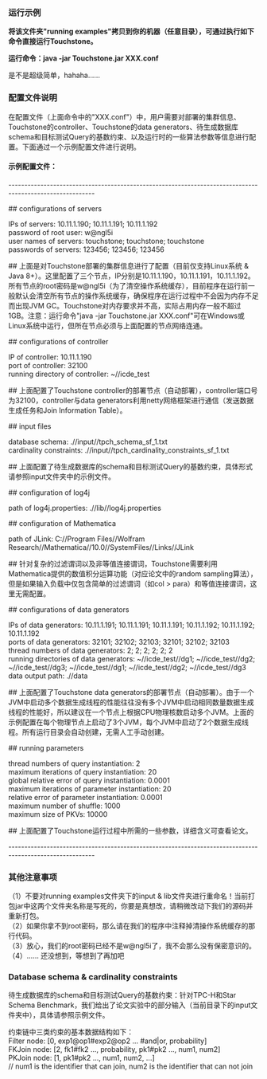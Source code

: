 
### 运行示例

**将该文件夹"running examples"拷贝到你的机器（任意目录），可通过执行如下命令直接运行Touchstone。**

**运行命令：java -jar Touchstone.jar XXX.conf**

是不是超级简单，hahaha......


### 配置文件说明

在配置文件（上面命令中的"XXX.conf"）中，用户需要对部署的集群信息、Touchstone的controller、Touchstone的data generators、待生成数据库schema和目标测试Query的基数约束、以及运行时的一些算法参数等信息进行配置。下面通过一个示例配置文件进行说明。

#### 示例配置文件：

\-\-\-\-\-\-\-\-\-\-\-\-\-\-\-\-\-\-\-\-\-\-\-\-\-\-\-\-\-\-\-\-\-\-\-\-\-\-\-\-\-\-\-\-\-\-\-\-\-\-\-\-\-\-\-\-\-\-\-\-\-\-\-\-\-\-\-\-\-\-\-\-\-\-\-\-\-\-\-\-\-\-\-\-\-\-\-\-\-\-\-\-\-\-\-\-\-\-\-\-\-\-\-\-\-

\#\# configurations of servers

IPs of servers: 10.11.1.190; 10.11.1.191; 10.11.1.192  
password of root user: w@ngl5i  
user names of servers: touchstone; touchstone; touchstone  
passwords of servers: 123456; 123456; 123456  

\#\# 上面是对Touchstone部署的集群信息进行了配置（目前仅支持Linux系统 & Java 8+）。这里配置了三个节点，IP分别是10.11.1.190，10.11.1.191，10.11.1.192。所有节点的root密码是w@ngl5i（为了清空操作系统缓存），目前程序在运行前一般默认会清空所有节点的操作系统缓存，确保程序在运行过程中不会因为内存不足而出现JVM GC。Touchstone对内存要求并不高，实际占用内存一般不超过1GB。注意：运行命令"java -jar Touchstone.jar XXX.conf"可在Windows或Linux系统中运行，但所在节点必须与上面配置的节点网络连通。

\#\# configurations of controller

IP of controller: 10.11.1.190  
port of controller: 32100  
running directory of controller: ~//icde_test  

\#\# 上面配置了Touchstone controller的部署节点（自动部署），controller端口号为32100，controller与data generators利用netty网络框架进行通信（发送数据生成任务和Join Information Table）。

\#\# input files

database schema: .//input//tpch_schema_sf_1.txt  
cardinality constraints: .//input//tpch_cardinality_constraints_sf_1.txt  

\#\# 上面配置了待生成数据库的schema和目标测试Query的基数约束，具体形式请参照input文件夹中的示例文件。

\#\# configuration of log4j

path of log4j.properties: .//lib//log4j.properties  

\#\# configuration of Mathematica

path of JLink: C://Program Files//Wolfram Research//Mathematica//10.0//SystemFiles//Links//JLink  

\#\# 针对复杂的过滤谓词以及非等值连接谓词，Touchstone需要利用Mathematica提供的数值积分运算功能（对应论文中的random sampling算法），但是如果输入负载中仅包含简单的过滤谓词（如col > para）和等值连接谓词，这里无需配置。

\#\# configurations of data generators

IPs of data generators: 10.11.1.191; 10.11.1.191; 10.11.1.191; 10.11.1.192; 10.11.1.192; 10.11.1.192  
ports of data generators: 32101; 32102; 32103; 32101; 32102; 32103  
thread numbers of data generators: 2; 2; 2; 2; 2; 2  
running directories of data generators: ~//icde_test//dg1; ~//icde_test//dg2; ~//icde_test//dg3; ~//icde_test//dg1; ~//icde_test//dg2; ~//icde_test//dg3  
data output path: .//data  

\#\# 上面配置了Touchstone data generators的部署节点（自动部署）。由于一个JVM中启动多个数据生成线程的性能往往没有多个JVM中启动相同数量数据生成线程的性能好，所以建议在一个节点上根据CPU物理核数启动多个JVM。上面的示例配置在每个物理节点上启动了3个JVM，每个JVM中启动了2个数据生成线程。所有运行目录会自动创建，无需人工手动创建。

\#\# running parameters

thread numbers of query instantiation: 2  
maximum iterations of query instantiation: 20  
global relative error of query instantiation: 0.0001  
maximum iterations of parameter instantiation: 20  
relative error of parameter instantiation: 0.0001  
maximum number of shuffle: 1000  
maximum size of PKVs: 10000  

\#\# 上面配置了Touchstone运行过程中所需的一些参数，详细含义可查看论文。

\-\-\-\-\-\-\-\-\-\-\-\-\-\-\-\-\-\-\-\-\-\-\-\-\-\-\-\-\-\-\-\-\-\-\-\-\-\-\-\-\-\-\-\-\-\-\-\-\-\-\-\-\-\-\-\-\-\-\-\-\-\-\-\-\-\-\-\-\-\-\-\-\-\-\-\-\-\-\-\-\-\-\-\-\-\-\-\-\-\-\-\-\-\-\-\-\-\-\-\-\-\-\-\-\-


### 其他注意事项

（1）不要对running examples文件夹下的input & lib文件夹进行重命名！当前打包jar中这两个文件夹名称是写死的，你要是真想改，请稍微改动下我们的源码并重新打包。  
（2）如果你拿不到root密码，那么请在我们的程序中注释掉清操作系统缓存的那行代码。  
（3）放心，我们的root密码已经不是w@ngl5i了，我不会那么没有保密意识的。  
（4）...... 还没想到，等想到了再加吧  

### Database schema & cardinality constraints

待生成数据库的schema和目标测试Query的基数约束：针对TPC-H和Star Schema Benchmark，我们给出了论文实验中的部分输入（当前目录下的input文件夹中），具体请参照示例文件。

约束链中三类约束的基本数据结构如下：  
Filter node: [0, exp1@op1#exp2@op2 ... #and|or, probability]  
FKJoin node: [2, fk1#fk2 ..., probability, pk1#pk2 ..., num1, num2]  
PKJoin node: [1, pk1#pk2 ..., num1, num2, ...]  
// num1 is the identifier that can join, num2 is the identifier that can not join  